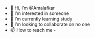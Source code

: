 - 👋 Hi, I’m @Amalafkar
- 👀 I’m interested in someone
- 🌱 I’m currently learning study
- 💞️ I’m looking to collaborate on no one
- 📫 How to reach me -

<!---
Amalafkar/Amalafkar is a ✨ special ✨ repository because its `README.md` (this file) appears on your GitHub profile.
You can click the Preview link to take a look at your changes.
--->
